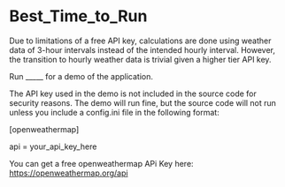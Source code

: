 # Best_Time_to_Run

Due to limitations of a free API key, calculations are done using weather data of 3-hour intervals instead of the intended hourly interval. 
However, the transition to hourly weather data is trivial given a higher tier API key.


Run _____ for a demo of the application.

The API key used in the demo is not included in the source code for security reasons. The demo will run fine, but the source code will not run unless you include a config.ini file in the following format:

[openweathermap]

api = your_api_key_here

You can get a free openweathermap APi Key here: https://openweathermap.org/api
